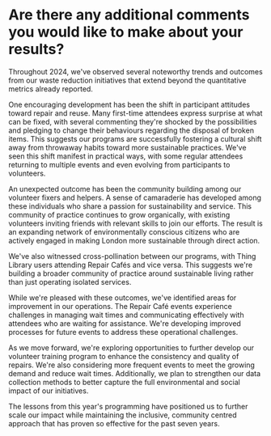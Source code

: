 # Are there any additional comments you would like to make about your results?

Throughout 2024, we've observed several noteworthy trends and outcomes from our waste reduction initiatives that extend beyond the quantitative metrics already reported.

One encouraging development has been the shift in participant attitudes toward repair and reuse. Many first-time attendees express surprise at what can be fixed, with several commenting they're shocked by the possibilities and pledging to change their behaviours regarding the disposal of broken items. This suggests our programs are successfully fostering a cultural shift away from throwaway habits toward more sustainable practices. We've seen this shift manifest in practical ways, with some regular attendees returning to multiple events and even evolving from participants to volunteers.

An unexpected outcome has been the community building among our volunteer fixers and helpers. A sense of camaraderie has developed among these individuals who share a passion for sustainability and service. This community of practice continues to grow organically, with existing volunteers inviting friends with relevant skills to join our efforts. The result is an expanding network of environmentally conscious citizens who are actively engaged in making London more sustainable through direct action.

We've also witnessed cross-pollination between our programs, with Thing Library users attending Repair Cafés and vice versa. This suggests we're building a broader community of practice around sustainable living rather than just operating isolated services.

While we're pleased with these outcomes, we've identified areas for improvement in our operations. The Repair Café events experience challenges in managing wait times and communicating effectively with attendees who are waiting for assistance. We're developing improved processes for future events to address these operational challenges.

As we move forward, we're exploring opportunities to further develop our volunteer training program to enhance the consistency and quality of repairs. We're also considering more frequent events to meet the growing demand and reduce wait times. Additionally, we plan to strengthen our data collection methods to better capture the full environmental and social impact of our initiatives.

The lessons from this year's programming have positioned us to further scale our impact while maintaining the inclusive, community centred approach that has proven so effective for the past seven years.